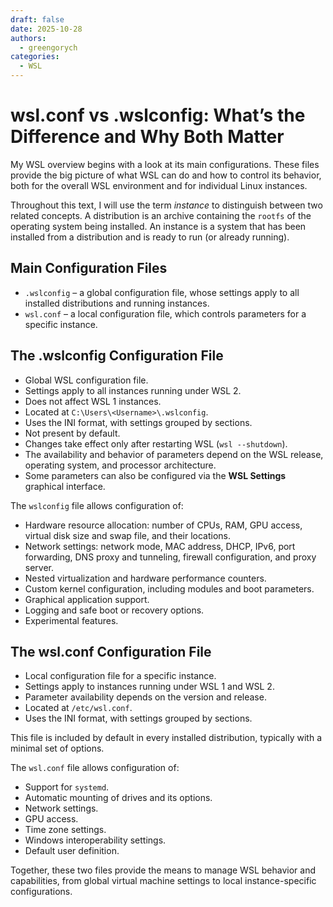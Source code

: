 ```yaml
---
draft: false
date: 2025-10-28
authors:
  - greengorych
categories:
  - WSL
---
```


# wsl.conf vs .wslconfig: What’s the Difference and Why Both Matter

My WSL overview begins with a look at its main configurations. These files provide the big picture of what WSL can do and how to control its behavior, both for the overall WSL environment and for individual Linux instances.

Throughout this text, I will use the term _instance_ to distinguish between two related concepts. A distribution is an archive containing the `rootfs` of the operating system being installed. An instance is a system that has been installed from a distribution and is ready to run (or already running).

<!-- more -->

## Main Configuration Files

- `.wslconfig` – a global configuration file, whose settings apply to all installed distributions and running instances.
- `wsl.conf` – a local configuration file, which controls parameters for a specific instance.

## The .wslconfig Configuration File

- Global WSL configuration file.
- Settings apply to all instances running under WSL 2.
- Does not affect WSL 1 instances.
- Located at `C:\Users\<Username>\.wslconfig`.
- Uses the INI format, with settings grouped by sections.
- Not present by default.
- Changes take effect only after restarting WSL (`wsl --shutdown`).
- The availability and behavior of parameters depend on the WSL release, operating system, and processor architecture.
- Some parameters can also be configured via the **WSL Settings** graphical interface.

The `wslconfig` file allows configuration of:

- Hardware resource allocation: number of CPUs, RAM, GPU access, virtual disk size and swap file, and their locations.
- Network settings: network mode, MAC address, DHCP, IPv6, port forwarding, DNS proxy and tunneling, firewall configuration, and proxy server.
- Nested virtualization and hardware performance counters.
- Custom kernel configuration, including modules and boot parameters.
- Graphical application support.
- Logging and safe boot or recovery options.
- Experimental features.

## The wsl.conf Configuration File

- Local configuration file for a specific instance.
- Settings apply to instances running under WSL 1 and WSL 2.
- Parameter availability depends on the version and release.
- Located at `/etc/wsl.conf`.
- Uses the INI format, with settings grouped by sections.

This file is included by default in every installed distribution, typically with a minimal set of options.

The `wsl.conf` file allows configuration of:

- Support for `systemd`.
- Automatic mounting of drives and its options.
- Network settings.
- GPU access.
- Time zone settings.
- Windows interoperability settings.
- Default user definition.

Together, these two files provide the means to manage WSL behavior and capabilities, from global virtual machine settings to local instance-specific configurations.
